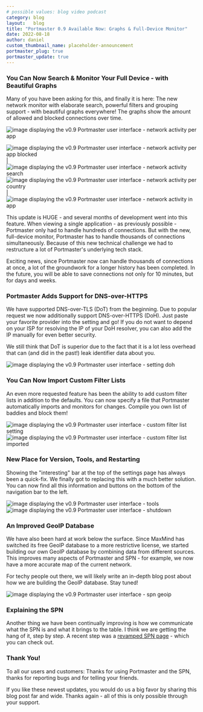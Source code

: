```yaml
---
# possible values: blog video podcast
category: blog
layout:   blog
title: "Portmaster 0.9 Available Now: Graphs & Full-Device Monitor"
date: 2022-08-18
author: daniel
custom_thumbnail_name: placeholder-announcement
portmaster_plug: true
portmaster_update: true
---
```


### You Can Now Search & Monitor Your Full Device - with Beautiful Graphs

Many of you have been asking for this, and finally it is here: The new network monitor with elaborate search, powerful filters and grouping support - with beautiful graphs everywhere! The graphs show the amount of allowed and blocked connections over time.

![image displaying the v0.9 Portmaster user interface - network activity per app](/assets/img/blog/release-0.9/1_1_network_activity_per_app.png)

<style>
/*
  Import before we need it in order to not first render it wrong.
  TODO: Remove when this has been added to the Safing Tailwind lib.
*/
.markdown-container table img {
    border-radius: 0.375rem;
    box-shadow: 0 0 5px 0 rgb(0 0 0 / 0%), 0 0 90px 0 rgb(59 93 199 / 10%);
    display: block;
    height: auto;
    max-width: 100%;
}
</style>

![image displaying the v0.9 Portmaster user interface - network activity per app blocked](/assets/img/blog/release-0.9/1_2_network_activity_per_app_blocked.png)  | ![image displaying the v0.9 Portmaster user interface - network activity search](/assets/img/blog/release-0.9/1_3_network_activity_search.png)
![image displaying the v0.9 Portmaster user interface - network activity per country](/assets/img/blog/release-0.9/1_4_network_activity_per_country.png) | ![image displaying the v0.9 Portmaster user interface - network activity in app](/assets/img/blog/release-0.9/1_5_network_activity_in_app.png)

This update is HUGE - and several months of development went into this feature. When viewing a single application - as previously possible - Portmaster only had to handle hundreds of connections. But with the new, full-device monitor, Portmaster has to handle thousands of connections simultaneously. Because of this new technical challenge we had to restructure a lot of Portmaster's underlying tech stack.

Exciting news, since Portmaster now can handle thousands of connections at once, a lot of the groundwork for a longer history has been completed. In the future, you will be able to save connections not only for 10 minutes, but for days and weeks.

### Portmaster Adds Support for DNS-over-HTTPS

We have supported DNS-over-TLS (DoT) from the beginning. Due to popular request we now additionally support DNS-over-HTTPS (DoH). Just paste your favorite provider into the setting and go! If you do not want to depend on your ISP for resolving the IP of your DoH resolver, you can also add the IP manually for even better security.

<div class="alert-primary">
  <i class="icon-info text-lg mr-4"></i>  
  We still think that DoT is superior due to the fact that it is a lot less overhead that can (and did in the past!) leak identifier data about you.
</div>


![image displaying the v0.9 Portmaster user interface - setting doh](/assets/img/blog/release-0.9/2_setting_doh.png)

### You Can Now Import Custom Filter Lists

An even more requested feature has been the ability to add custom filter lists in addition to the defaults. You can now specify a file that Portmaster automatically imports and monitors for changes. Compile you own list of baddies and block them!

![image displaying the v0.9 Portmaster user interface - custom filter list setting](/assets/img/blog/release-0.9/3_1_custom_filter_list_setting.png)
![image displaying the v0.9 Portmaster user interface - custom filter list imported](/assets/img/blog/release-0.9/3_2_custom_filter_list_imported.png)

### New Place for Version, Tools, and Restarting

Showing the "interesting" bar at the top of the settings page has always been a quick-fix. We finally got to replacing this with a much better solution. You can now find all this information and buttons on the bottom of the navigation bar to the left.

![image displaying the v0.9 Portmaster user interface - tools](/assets/img/blog/release-0.9/4_1_tools.png)
![image displaying the v0.9 Portmaster user interface - shutdown](/assets/img/blog/release-0.9/4_2_shutdown.png)

### An Improved GeoIP Database

We have also been hard at work below the surface. Since MaxMind has switched its free GeoIP database to a more restrictive license, we started building our own GeoIP database by combining data from different sources. This improves many aspects of Portmaster and SPN - for example, we now have a more accurate map of the current network.

For techy people out there, we will likely write an in-depth blog post about how we are building the GeoIP database. Stay tuned!

![image displaying the v0.9 Portmaster user interface - spn geoip](/assets/img/blog/release-0.9/5_spn_geoip.png)

### Explaining the SPN

Another thing we have been continually improving is how we communicate what the SPN is and what it brings to the table. I think we are getting the hang of it, step by step. A recent step was a [revamped SPN page](/spn/) - which you can check out.

### Thank You!

To all our users and customers: Thanks for using Portmaster and the SPN, thanks for reporting bugs and for telling your friends.

If you like these newest updates, you would do us a big favor by sharing this blog post far and wide. Thanks again - all of this is only possible through your support.
